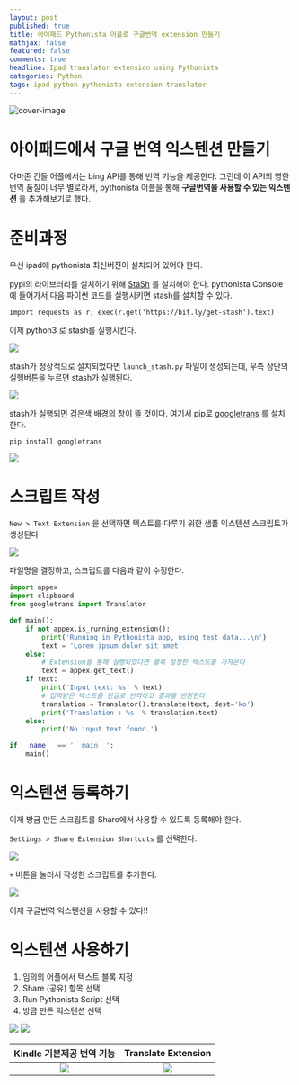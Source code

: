 ```yaml
---
layout: post
published: true
title: 아이패드 Pythonista 어플로 구글번역 extension 만들기
mathjax: false
featured: false
comments: true
headline: Ipad translator extension using Pythonista
categories: Python
tags: ipad python pythonista extension translator
---
```


![cover-image](/images/rocks-waves.jpg)

# 아이패드에서 구글 번역 익스텐션 만들기

아마존 킨들 어플에서는 bing API를 통해 번역 기능을 제공한다.
그런데 이 API의 영한 번역 품질이 너무 별로라서, pythonista 어플을 통해 **구글번역을 사용할 수 있는 익스텐션** 을 추가해보기로 했다.

# 준비과정

우선 ipad에 pythonista 최신버전이 설치되어 있어야 한다.

pypi의 라이브러리를 설치하기 위해 [StaSh](https://github.com/ywangd/stash) 를 설치해야 한다.
pythonista Console 에 들어가서 다음 파이썬 코드를 실행시키면 stash를 설치할 수 있다.

```
import requests as r; exec(r.get('https://bit.ly/get-stash').text)
```

이제 python3 로 stash를 실행시킨다.

![](/images/post_image/ipad-translator-extension/ipad-translator-extension-01.PNG)

stash가 정상적으로 설치되었다면 `launch_stash.py` 파일이 생성되는데, 우측 상단의 실행버튼을 누르면 stash가 실행된다.

![](/images/post_image/ipad-translator-extension/ipad-translator-extension-02.PNG)

stash가 실행되면 검은색 배경의 창이 뜰 것이다.
여기서 pip로 [googletrans](https://github.com/ssut/py-googletrans) 를 설치한다.

```
pip install googletrans
```

![](/images/post_image/ipad-translator-extension/ipad-translator-extension-03.PNG)

# 스크립트 작성

`New > Text Extension` 을 선택하면 텍스트를 다루기 위한 샘플 익스텐션 스크립트가 생성된다

![](/images/post_image/ipad-translator-extension/ipad-translator-extension-04.PNG)

파일명을 결정하고, 스크립트를 다음과 같이 수정한다.

```python
import appex
import clipboard
from googletrans import Translator

def main():
    if not appex.is_running_extension():
        print('Running in Pythonista app, using test data...\n')
        text = 'Lorem ipsum dolor sit amet'
    else:
        # Extension을 통해 실행되었다면 블록 설정한 텍스트를 가져온다
        text = appex.get_text()
    if text:
        print('Input text: %s' % text)
        # 입력받은 텍스트를 한글로 번역하고 결과를 반환한다
        translation = Translator().translate(text, dest='ko')
        print('Translation : %s' % translation.text)
    else:
        print('No input text found.')

if __name__ == '__main__':
    main()
```

# 익스텐션 등록하기

이제 방금 만든 스크립트를 Share에서 사용할 수 있도록 등록해야 한다.

`Settings > Share Extension Shortcuts` 를 선택한다.

![](/images/post_image/ipad-translator-extension/ipad-translator-extension-05.PNG)

`+` 버튼을 눌러서 작성한 스크립트를 추가한다.

![](/images/post_image/ipad-translator-extension/ipad-translator-extension-06.PNG)

이제 구글번역 익스텐션을 사용할 수 있다!!

# 익스텐션 사용하기

1. 임의의 어플에서 텍스트 블록 지정
2. Share (공유) 항목 선택
3. Run Pythonista Script 선택
4. 방금 만든 익스텐션 선택

![](/images/post_image/ipad-translator-extension/ipad-translator-extension-07.PNG)
![](/images/post_image/ipad-translator-extension/ipad-translator-extension-08.PNG)

| Kindle 기본제공 번역 기능 | Translate Extension |
|:-------------------------:|:-------------------:|
|![](/images/post_image/ipad-translator-extension/ipad-translator-extension-09.PNG)|![](/images/post_image/ipad-translator-extension/ipad-translator-extension-10.PNG)|
